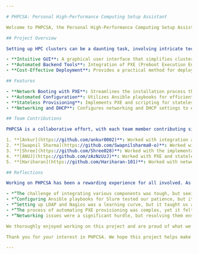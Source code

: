 ```yaml
---

# PHPCSA: Personal High-Performance Computing Setup Assistant

Welcome to PHPCSA, the Personal High-Performance Computing Setup Assistant. This project is designed to streamline the process of setting up and managing High-Performance Computing (HPC) clusters, addressing common challenges such as complex configurations, high costs, and limited support. By offering a user-friendly graphical interface and automated backend tools, PHPCSA aims to make HPC cluster management more accessible and efficient for users with standard hardware.

## Project Overview

Setting up HPC clusters can be a daunting task, involving intricate technical expertise and cumbersome manual processes. Additionally, the high costs associated with HPC vendors and cloud services can be prohibitive. PHPCSA addresses these issues with the following key features:

- **Intuitive GUI**: A graphical user interface that simplifies cluster management and configuration.
- **Automated Backend Tools**: Integration of PXE (Preboot Execution Environment) for network booting and process management features to enhance usability and efficiency.
- **Cost-Effective Deployment**: Provides a practical method for deploying HPC clusters without the need for specialized hardware or expensive software solutions.

## Features

- **Network Booting with PXE**: Streamlines the installation process through network booting, reducing manual setup efforts.
- **Automated Configuration**: Utilizes Ansible playbooks for efficient configuration management of Slurm, LDAP, and Nagios.
- **Stateless Provisioning**: Implements PXE and scripting for stateless provisioning to simplify the deployment process.
- **Networking and DHCP**: Configures networking and DHCP settings to ensure seamless cluster communication.

## Team Contributions

PHPCSA is a collaborative effort, with each team member contributing significantly to the project's success. Here’s how each contributor worked on the project:

1. **[Ankur](https://github.com/ankur0002)**: Worked with integration and Flutter coding, as well as project planning. Managed to resolve integration issues and ensure a seamless interface development process.
2. **[Swapnil Sharma](https://github.com/Swapnilsharma0-o)**: Worked with the development of Ansible playbooks for managing Slurm. Tackled configuration complexities and optimized cluster job scheduling.
3. **[Shree](https://github.com/Shree028)**: Worked with the implementation of Ansible configurations for LDAP and Nagios. Addressed authentication challenges and improved monitoring capabilities.
4. **[ANUJ](https://github.com/zAzNzUzJ)**: Worked with PXE and stateless provisioning scripting. Overcame booting challenges and automated the provisioning process effectively.
5. **[Hariharan](https://github.com/Hariharan-101)**: Worked with networking and DHCP configurations. Resolved network connectivity issues and optimized DHCP settings for better cluster communication.

## Reflections

Working on PHPCSA has been a rewarding experience for all involved. As we reflect on our journey, here are some of our thoughts:

- *“The challenge of integrating various components was tough, but seeing everything come together made it all worthwhile.”* – [Ankur](https://github.com/ankur0002)
- *“Configuring Ansible playbooks for Slurm tested our patience, but it was incredibly satisfying to see job scheduling run smoothly.”* – [Swapnil Sharma](https://github.com/Swapnilsharma0-o)
- *“Setting up LDAP and Nagios was a learning curve, but it taught us a lot about security and monitoring.”* – [Shree](https://github.com/Shree028)
- *“The process of automating PXE provisioning was complex, yet it felt amazing to simplify it for future deployments.”* – [ANUJ](https://github.com/zAzNzUzJ)
- *“Networking issues were a significant hurdle, but resolving them ensured our cluster communicated seamlessly.”* – [Hariharan](https://github.com/Hariharan-101)

We thoroughly enjoyed working on this project and are proud of what we've accomplished. We’re excited about the future and plan to continue enhancing PHPCSA, addressing any issues, and adding new features. A big thank you to all the team members who dedicated their time and expertise to make PHPCSA a reality. Your hard work and commitment have made this project a success.

Thank you for your interest in PHPCSA. We hope this project helps make HPC cluster management simpler and more efficient for everyone!

---
```

